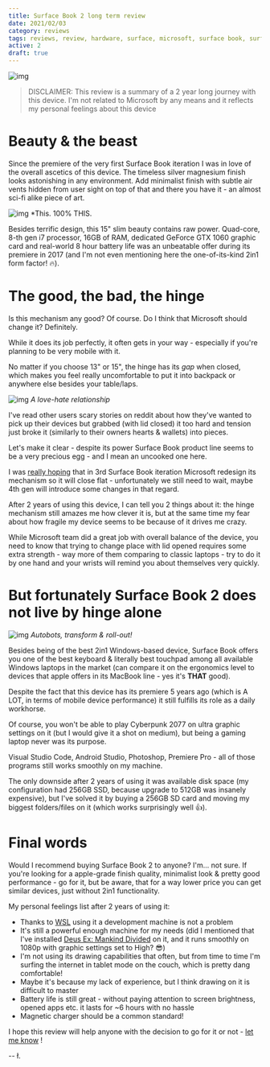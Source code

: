```yaml
---
title: Surface Book 2 long term review
date: 2021/02/03
category: reviews
tags: reviews, review, hardware, surface, microsoft, surface book, surface book 2, sb2, 2 in 1, 2in1, laptop, tablet
active: 2
draft: true
---
```


![img](/static/sb2-top.jpg)

> DISCLAIMER: This review is a summary of a 2 year long journey with this device. I'm not related to Microsoft by any means and it reflects my personal feelings about this device

# Beauty & the beast

Since the premiere of the very first Surface Book iteration I was in love of the overall ascetics of this device. The timeless silver magnesium finish looks astonishing in any environment. Add minimalist finish with subtle air vents hidden from user sight on top of that and there you have it - an almost sci-fi alike piece of art.

![img](/static/surface-book-hinge.gif)
*This. 100% THIS.

Besides terrific design, this 15" slim beauty contains raw power. Quad-core, 8-th gen i7 processor, 16GB of RAM, dedicated GeForce GTX 1060 graphic card and real-world 8 hour battery life was an unbeatable offer during its premiere in 2017 (and I'm not even mentioning here the one-of-its-kind 2in1 form factor! 🔥).

# The good, the bad, the hinge

Is this mechanism any good? Of course. Do I think that Microsoft should change it? Definitely.

While it does its job perfectly, it often gets in your way - especially if you're planning to be very mobile with it.

No matter if you choose 13" or 15", the hinge has its *gap* when closed, which makes you feel really uncomfortable to put it into backpack or anywhere else besides your table/laps.

![img](/static/sb2-hinge-gap.jpg)
*A love-hate relationship*

I've read other users scary stories on reddit about how they've wanted to pick up their devices but grabbed (with lid closed) it too hard and tension just broke it (similarly to their owners hearts & wallets) into pieces.

Let's make it clear - despite its power Surface Book product line seems to be a very precious egg - and I mean an uncooked one here.

I was [really hoping](/notes/why-i-wont-buy-surface-book-3/) that in 3rd Surface Book iteration Microsoft redesign its mechanism so it will close flat - unfortunately we still need to wait, maybe 4th gen will introduce some changes in that regard.

After 2 years of using this device, I can tell you 2 things about it: the hinge mechanism still amazes me how clever it is, but at the same time my fear about how fragile my device seems to be because of it drives me crazy.

While Microsoft team did a great job with overall balance of the device, you need to know that trying to change place with lid opened requires some extra strength - way more of them comparing to classic laptops - try to do it by one hand and your wrists will remind you about themselves very quickly.

# But fortunately Surface Book 2 does not live by hinge alone

![img](/static/sb2-detached.jpg)
*Autobots, transform & roll-out!*

Besides being of the best 2in1 Windows-based device, Surface Book offers you one of the best keyboard & literally best touchpad among all available Windows laptops in the market (can compare it on the ergonomics level to devices that apple offers in its MacBook line - yes it's **THAT** good).

Despite the fact that this device has its premiere 5 years ago (which is A LOT, in terms of mobile device performance) it still fulfills its role as a daily workhorse.

Of course, you won't be able to play Cyberpunk 2077 on ultra graphic settings on it (but I would give it a shot on medium), but being a gaming laptop never was its purpose.

Visual Studio Code, Android Studio, Photoshop, Premiere Pro - all of those programs still works smoothly on my machine.

The only downside after 2 years of using it was available disk space (my configuration had 256GB SSD, because upgrade to 512GB was insanely expensive), but I've solved it by buying a 256GB SD card and moving my biggest folders/files on it (which works surprisingly well 👍).

# Final words

Would I recommend buying Surface Book 2 to anyone? I'm... not sure. If you're looking for a apple-grade finish quality, minimalist look & pretty good performance - go for it, but be aware, that for a way lower price you can get similar devices, just without 2in1 functionality.

My personal feelings list after 2 years of using it:

- Thanks to [WSL](https://docs.microsoft.com/en-us/windows/wsl/install-win10) using it a development machine is not a problem
- It's still a powerful enough machine for my needs (did I mentioned that I've installed [Deus Ex: Mankind Divided](https://en.wikipedia.org/wiki/Deus_Ex:_Mankind_Divided) on it, and it runs smoothly on 1080p with graphic settings set to High? 😎)
- I'm not using its drawing capabilities that often, but from time to time I'm surfing the internet in tablet mode on the couch, which is pretty dang comfortable!
- Maybe it's because my lack of experience, but I think drawing on it is difficult to master
- Battery life is still great - without paying attention to screen brightness, opened apps etc. it lasts for ~6 hours with no hassle
- Magnetic charger should be a common standard!

I hope this review will help anyone with the decision to go for it or not - [let me know](https://twitter.com/lukaszkups) !

-- ł.
